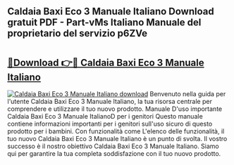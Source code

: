 ## Caldaia Baxi Eco 3 Manuale Italiano Download gratuit PDF - Part-vMs Italiano Manuale del proprietario del servizio p6ZVe

# <h2><a href="http://df9g55.blite.top/?on=Caldaia+Baxi+Eco+3+Manuale+Italiano">🔗Download 👉🔴 Caldaia Baxi Eco 3 Manuale Italiano</a></h2>

[![Caldaia Baxi Eco 3 Manuale Italiano download](https://i.imgur.com/lujVjoI.png)](http://df9g55.blite.top/?on=Caldaia+Baxi+Eco+3+Manuale+Italiano)
Benvenuto nella guida per l'utente Caldaia Baxi Eco 3 Manuale Italiano, la tua risorsa centrale per comprendere e utilizzare il tuo nuovo prodotto. Manuale D'uso importante Caldaia Baxi Eco 3 Manuale ItalianoD per i genitori Questo manuale contiene informazioni importanti per i genitori sull'uso sicuro di questo prodotto per i bambini. Con funzionalità come L'elenco delle funzionalità, il tuo nuovo Caldaia Baxi Eco 3 Manuale Italiano è un punto di svolta. Il vostro successo è il nostro obiettivo Caldaia Baxi Eco 3 Manuale Italiano. Siamo qui per garantire la tua completa soddisfazione con il tuo nuovo prodotto.
